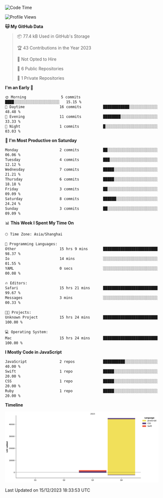 <!--
**PascalDai/PascalDai** is a ✨ _special_ ✨ repository because its `README.md` (this file) appears on your GitHub profile.

Here are some ideas to get you started:

- 🔭 I’m currently working on ...
- 🌱 I’m currently learning ...
- 👯 I’m looking to collaborate on ...
- 🤔 I’m looking for help with ...
- 💬 Ask me about ...
- 📫 How to reach me: ...
- 😄 Pronouns: ...
- ⚡ Fun fact: ...
-->

<!--START_SECTION:waka-->
![Code Time](http://img.shields.io/badge/Code%20Time-40%20hrs%2040%20mins-blue)

![Profile Views](http://img.shields.io/badge/Profile%20Views-1-blue)

**🐱 My GitHub Data** 

> 📦 77.4 kB Used in GitHub's Storage 
 > 
> 🏆 43 Contributions in the Year 2023
 > 
> 🚫 Not Opted to Hire
 > 
> 📜 6 Public Repositories 
 > 
> 🔑 1 Private Repositories 
 > 
**I'm an Early 🐤** 

```text
🌞 Morning                5 commits           ████░░░░░░░░░░░░░░░░░░░░░   15.15 % 
🌆 Daytime                16 commits          ████████████░░░░░░░░░░░░░   48.48 % 
🌃 Evening                11 commits          ████████░░░░░░░░░░░░░░░░░   33.33 % 
🌙 Night                  1 commits           █░░░░░░░░░░░░░░░░░░░░░░░░   03.03 % 
```
📅 **I'm Most Productive on Saturday** 

```text
Monday                   2 commits           ██░░░░░░░░░░░░░░░░░░░░░░░   06.06 % 
Tuesday                  4 commits           ███░░░░░░░░░░░░░░░░░░░░░░   12.12 % 
Wednesday                7 commits           █████░░░░░░░░░░░░░░░░░░░░   21.21 % 
Thursday                 6 commits           █████░░░░░░░░░░░░░░░░░░░░   18.18 % 
Friday                   3 commits           ██░░░░░░░░░░░░░░░░░░░░░░░   09.09 % 
Saturday                 8 commits           ██████░░░░░░░░░░░░░░░░░░░   24.24 % 
Sunday                   3 commits           ██░░░░░░░░░░░░░░░░░░░░░░░   09.09 % 
```


📊 **This Week I Spent My Time On** 

```text
🕑︎ Time Zone: Asia/Shanghai

💬 Programming Languages: 
Other                    15 hrs 9 mins       █████████████████████████   98.37 % 
Io                       14 mins             ░░░░░░░░░░░░░░░░░░░░░░░░░   01.55 % 
YAML                     0 secs              ░░░░░░░░░░░░░░░░░░░░░░░░░   00.08 % 

🔥 Editors: 
Safari                   15 hrs 21 mins      █████████████████████████   99.67 % 
Messages                 3 mins              ░░░░░░░░░░░░░░░░░░░░░░░░░   00.33 % 

🐱‍💻 Projects: 
Unknown Project          15 hrs 24 mins      █████████████████████████   100.00 % 

💻 Operating System: 
Mac                      15 hrs 24 mins      █████████████████████████   100.00 % 
```

**I Mostly Code in JavaScript** 

```text
JavaScript               2 repos             ██████████░░░░░░░░░░░░░░░   40.00 % 
Swift                    1 repo              █████░░░░░░░░░░░░░░░░░░░░   20.00 % 
CSS                      1 repo              █████░░░░░░░░░░░░░░░░░░░░   20.00 % 
Ruby                     1 repo              █████░░░░░░░░░░░░░░░░░░░░   20.00 % 
```



**Timeline**

![Lines of Code chart](https://raw.githubusercontent.com/PascalDai/PascalDai/main/assets/bar_graph.png)


 Last Updated on 15/12/2023 18:33:53 UTC
<!--END_SECTION:waka-->
